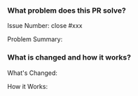 <!-- Thank you for contributing -->

### What problem does this PR solve?

Issue Number: close #xxx <!-- REMOVE this line if no issue to close -->

Problem Summary:

### What is changed and how it works?

What's Changed:

How it Works:
